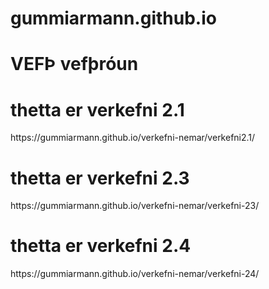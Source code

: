 # gummiarmann.github.io
<h1>VEFÞ vefþróun</h1>
<h1>thetta er verkefni 2.1</h1> https://gummiarmann.github.io/verkefni-nemar/verkefni2.1/
<h1>thetta er verkefni 2.3</h1> https://gummiarmann.github.io/verkefni-nemar/verkefni-23/
<h1>thetta er verkefni 2.4</h1> https://gummiarmann.github.io/verkefni-nemar/verkefni-24/
